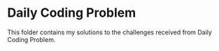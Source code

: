 # Daily Coding Problem

This folder contains my solutions to the challenges received from Daily Coding Problem.
